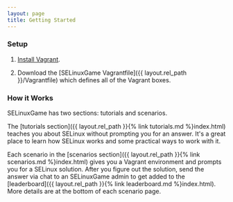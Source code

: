 ```yaml
---
layout: page
title: Getting Started
---
```

### Setup

1. [Install Vagrant](https://www.vagrantup.com/downloads.html).

2. Download the [SELinuxGame Vagrantfile]({{ layout.rel_path }}/Vagrantfile) which defines
   all of the Vagrant boxes.

### How it Works

SELinuxGame has two sections: tutorials and scenarios.

The [tutorials section]({{ layout.rel_path }}{% link tutorials.md %}index.html) teaches you about
SELinux without prompting you for an answer. It's a great place to learn how SELinux works and
some practical ways to work with it.

Each scenario in the [scenarios section]({{ layout.rel_path }}{% link scenarios.md %}index.html)
gives you a Vagrant environment and prompts you for a SELinux solution. After you figure out
the solution, send the answer via chat to an SELinuxGame admin to get added to the
[leaderboard]({{ layout.rel_path }}{% link leaderboard.md %}index.html). More details are at the bottom
of each scenario page.
